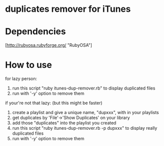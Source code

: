 duplicates remover for iTunes
============================

# Dependencies

[http://rubyosa.rubyforge.org/ "RubyOSA"]

# How to use

for lazy person:
1. run this script "ruby itunes-dup-remover.rb" to display duplicated files
2. run with '-y' option to remove them

if your're not that lazy: (but this might be faster)
1. create a playlist and give a unique name, "dupxxx", with in your playlists
2. get duplicates by 'File'->'Show Duplicates' on your library
3. add those "duplicates" into the playlist you created
4. run this script "ruby itunes-dup-remover.rb -p dupxxx" to display really duplicated files
5. run with '-y' option to remove them
